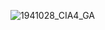 ![1941028_CIA4_GA](https://github.com/Kevin-Benny/3D-Graphics-designing-Autodesk/assets/90462533/dff2e59d-59bd-4479-9f9b-2a68c2f5e421)
